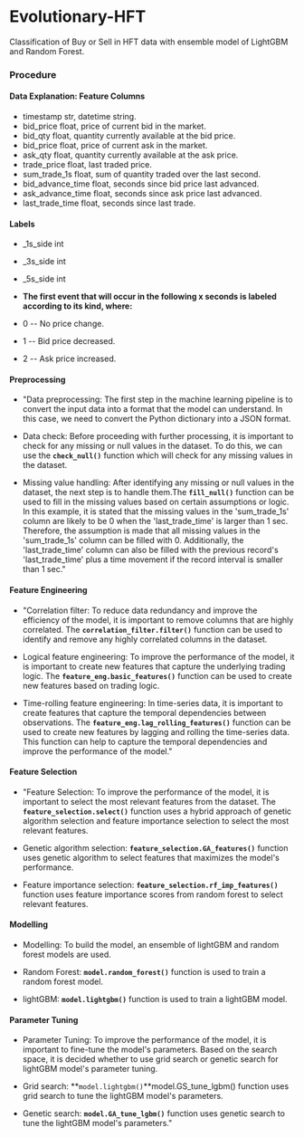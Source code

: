 # Evolutionary-HFT
Classification of Buy or Sell in HFT data with ensemble model of LightGBM and Random Forest.

### Procedure

#### Data Explanation: Feature Columns
* timestamp str, datetime string.
* bid_price float, price of current bid in the market.
* bid_qty float, quantity currently available at the bid price.
* bid_price float, price of current ask in the market.
* ask_qty float, quantity currently available at the ask price.
* trade_price float, last traded price.
* sum_trade_1s float, sum of quantity traded over the last second.
* bid_advance_time float, seconds since bid price last advanced.
* ask_advance_time float, seconds since ask price last advanced.
* last_trade_time float, seconds since last trade.

#### Labels

* _1s_side int
* _3s_side int
* _5s_side int

* **The first event that will occur in the following x seconds is labeled according to its kind, where:**
* 0 -- No price change.
* 1 -- Bid price decreased.
* 2 -- Ask price increased.

#### Preprocessing

* "Data preprocessing: The first step in the machine learning pipeline is to convert the input data into a format that the model can understand. In this case, we need to convert the Python dictionary into a JSON format.

* Data check: Before proceeding with further processing, it is important to check for any missing or null values in the dataset. To do this, we can use the **`check_null()`** function which will check for any missing values in the dataset.

* Missing value handling: After identifying any missing or null values in the dataset, the next step is to handle them.The **`fill_null()`** function can be used to fill in the missing values based on certain assumptions or logic. In this example, it is stated that the missing values in the 'sum_trade_1s' column are likely to be 0 when the 'last_trade_time' is larger than 1 sec. Therefore, the assumption is made that all missing values in the 'sum_trade_1s' column can be filled with 0. Additionally, the 'last_trade_time' column can also be filled with the previous record's 'last_trade_time' plus a time movement if the record interval is smaller than 1 sec."

#### Feature Engineering

* "Correlation filter: To reduce data redundancy and improve the efficiency of the model, it is important to remove columns that are highly correlated. The **`correlation_filter.filter()`** function can be used to identify and remove any highly correlated columns in the dataset.

* Logical feature engineering: To improve the performance of the model, it is important to create new features that capture the underlying trading logic. The **`feature_eng.basic_features()`** function can be used to create new features based on trading logic.

* Time-rolling feature engineering: In time-series data, it is important to create features that capture the temporal dependencies between observations. The **`feature_eng.lag_rolling_features()`** function can be used to create new features by lagging and rolling the time-series data. This function can help to capture the temporal dependencies and improve the performance of the model."

#### Feature Selection
* "Feature Selection: To improve the performance of the model, it is important to select the most relevant features from the dataset. The **`feature_selection.select()`** function uses a hybrid approach of genetic algorithm selection and feature importance selection to select the most relevant features.

* Genetic algorithm selection: **`feature_selection.GA_features()`** function uses genetic algorithm to select features that maximizes the model's performance.

* Feature importance selection: **`feature_selection.rf_imp_features()`** function uses feature importance scores from random forest to select relevant features.

#### Modelling
* Modelling: To build the model, an ensemble of lightGBM and random forest models are used.

* Random Forest: **`model.random_forest()`** function is used to train a random forest model.

* lightGBM: **`model.lightgbm()`** function is used to train a lightGBM model.

#### Parameter Tuning

* Parameter Tuning: To improve the performance of the model, it is important to fine-tune the model's parameters. Based on the search space, it is decided whether to use grid search or genetic search for lightGBM model's parameter tuning.

* Grid search: **`model.lightgbm()`**model.GS_tune_lgbm() function uses grid search to tune the lightGBM model's parameters.

* Genetic search: **`model.GA_tune_lgbm()`** function uses genetic search to tune the lightGBM model's parameters."